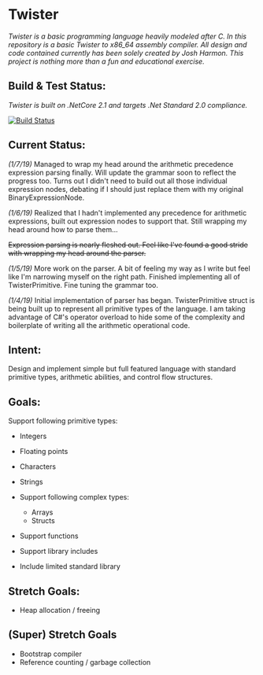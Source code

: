 # **Twister**

*Twister is a basic programming language heavily modeled after C. In this repository is a basic Twister to x86_64 assembly compiler. All design and code contained currently has been solely created by Josh Harmon. This project is nothing more than a fun and educational exercise.*

## **Build & Test Status:**

*Twister is built on  .NetCore 2.1 and targets .Net Standard 2.0 compliance.* 

[![Build Status](https://travis-ci.org/photo-bro/Twister.svg?branch=master)](https://travis-ci.org/photo-bro/Twister)

## **Current Status:**
*(1/7/19)*
Managed to wrap my head around the arithmetic precedence expression parsing finally. Will update the grammar soon to reflect the progress too. Turns out I didn't need to build out all those individual expression nodes, debating if I should just replace them with my original BinaryExpressionNode<T>.


*(1/6/19)*
Realized that I hadn't implemented any precedence for arithmetic expressions, built out expression nodes to support that. Still wrapping my head around how to parse them...

~~Expression parsing is nearly fleshed out. Feel like I've found a good stride with wrapping my head around the parser.~~

*(1/5/19)*
More work on the parser. A bit of feeling my way as I write but feel like I'm narrowing myself on the right path. Finished implementing all of TwisterPrimitive. Fine tuning the grammar too.

*(1/4/19)*
Initial implementation of parser has began. TwisterPrimitive struct is being built up to represent all primitive types of the language. I am taking advantage of C#'s operator overload to hide some of the complexity and boilerplate of writing all the arithmetic operational code.

## **Intent:**

Design and implement simple but full featured language with standard primitive types, arithmetic abilities, and control flow structures. 

## **Goals:**

 Support following primitive types:
   - Integers
   - Floating points
   - Characters
   - Strings

- Support following complex types:
   - Arrays
   - Structs

 - Support functions
 -  Support library includes
 - Include limited standard library 


## **Stretch Goals:**

 - Heap allocation / freeing

## **(Super) Stretch Goals**

 - Bootstrap compiler
 - Reference counting / garbage collection

